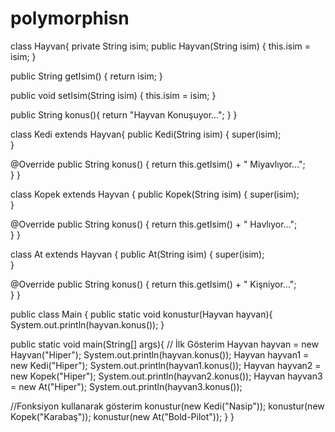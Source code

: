 # polymorphisn
class Hayvan{ private String isim; 
public Hayvan(String isim) { this.isim = isim;     }

public String getIsim() { return isim;     }

public void setIsim(String isim) { this.isim = isim;     }

public String konus(){ return "Hayvan Konuşuyor...";     }
}

class Kedi extends Hayvan{ 
public Kedi(String isim) { super(isim);   
}

@Override public String konus() { return this.getIsim() + " Miyavlıyor...";    
  }
}

class Kopek extends Hayvan { 
public Kopek(String isim) { super(isim);    
}

@Override public String konus() { return this.getIsim() + " Havlıyor...";    
  }
}

class At extends Hayvan { 
public At(String isim) { super(isim);    
  }

@Override public String konus() { return this.getIsim() + " Kişniyor...";   
  }
}

public class Main { 
public static void konustur(Hayvan hayvan){         System.out.println(hayvan.konus());
    }

public static void main(String[] args){ // İlk Gösterim Hayvan hayvan = new Hayvan("Hiper");         System.out.println(hayvan.konus());
Hayvan hayvan1 = new Kedi("Hiper");         System.out.println(hayvan1.konus());
Hayvan hayvan2 = new Kopek("Hiper");         System.out.println(hayvan2.konus());
Hayvan hayvan3 = new At("Hiper");         System.out.println(hayvan3.konus());

//Fonksiyon kullanarak gösterim konustur(new Kedi("Nasip")); konustur(new Kopek("Karabaş")); konustur(new At("Bold-Pilot"));     }
}
